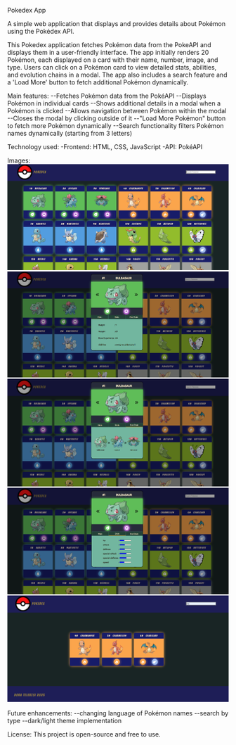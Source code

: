 Pokedex App

A simple web application that displays and provides details about Pokémon using the Pokédex API.

This Pokedex application fetches Pokémon data from the PokeAPI and displays them in a user-friendly interface. The app initially renders 20 Pokémon, each displayed on a card with their name, number, image, and type. Users can click on a Pokémon card to view detailed stats, abilities, and evolution chains in a modal. The app also includes a search feature and a 'Load More' button to fetch additional Pokémon dynamically.

Main features:
--Fetches Pokémon data from the PokéAPI
--Displays Pokémon in individual cards
--Shows additional details in a modal when a Pokémon is clicked
--Allows navigation between Pokémon within the modal
--Closes the modal by clicking outside of it
--"Load More Pokémon" button to fetch more Pokémon dynamically
--Search functionality filters Pokémon names dynamically (starting from 3 letters)

Technology used:
-Frontend: HTML, CSS, JavaScript
-API: PokéAPI

Images:
![Screenshot of Pokedex App](https://github.com/DoraTelekesi/PokeDex/blob/main/Pokedex_main.png?raw=true)
![Screenshot of Pokedex App](https://github.com/DoraTelekesi/PokeDex/blob/main/Pokedex_modal_opened.png?raw=true)
![Screenshot of Pokedex App](https://github.com/DoraTelekesi/PokeDex/blob/main/Pokedex_modal_opened_evo_chain.png?raw=true)
![Screenshot of Pokedex App](https://github.com/DoraTelekesi/PokeDex/blob/main/Pokedex_modal_opened_stats.png?raw=true)
![Screenshot of Pokedex App](https://github.com/DoraTelekesi/PokeDex/blob/main/Pokedex_search%20and%20filter.png?raw=true)

Future enhancements:
--changing language of Pokémon names
--search by type
--dark/light theme implementation

License: This project is open-source and free to use.
